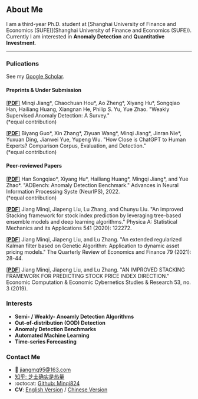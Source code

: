 ## About Me
I am a third-year Ph.D. student at [Shanghai University of Finance and Economics (SUFE)](Shanghai University of Finance and Economics (SUFE)). 
Currently I am interested in **Anomaly Detection** and **Quantitative Investment**.  

***
### Pulications
See my [Google Scholar](https://scholar.google.com/citations?user=OBdS69UAAAAJ&hl=en). 
#### Preprints & Under Submission
[[**PDF**]](https://arxiv.org/abs/2302.04549) Minqi Jiang*, Chaochuan Hou*, Ao Zheng*, Xiyang Hu*, Songqiao Han, Hailiang Huang, Xiangnan He, Philip S. Yu, Yue Zhao. "Weakly Supervised Anomaly Detection: A Survey."  
(\*equal contribution)  


[[**PDF**]](https://arxiv.org/abs/2301.07597) Biyang Guo*, Xin Zhang*, Ziyuan Wang*, Minqi Jiang*, Jinran Nie*, Yuxuan Ding, Jianwei
Yue, Yupeng Wu. "How Close is ChatGPT to Human Experts? Comparison Corpus, Evaluation, and Detection."  
(\*equal contribution)  


#### Peer-reviewed Papers
[[**PDF**]](https://arxiv.org/abs/2206.09426) Han Songqiao*, Xiyang Hu*, Hailiang Huang*, Mingqi Jiang*, and Yue Zhao*. "ADBench: Anomaly Detection Benchmark." Advances in Neural Information Processing Syste (NeurIPS), 2022.  
(\*equal contribution)  


[[**PDF**]](https://www.sciencedirect.com/science/article/abs/pii/S0378437119313093) Jiang Minqi, Jiapeng Liu, Lu Zhang, and Chunyu Liu. "An improved Stacking framework for stock index prediction by leveraging tree-based ensemble models and deep learning algorithms." Physica A: Statistical Mechanics and its Applications 541 (2020): 122272.  


[[**PDF**]](https://www.sciencedirect.com/science/article/abs/pii/S1062976920301757) Jiang Minqi, Jiapeng Liu, and Lu Zhang. "An extended regularized Kalman filter based on Genetic Algorithm: Application to dynamic asset pricing models." The Quarterly Review of Economics and Finance 79 (2021): 28-44.  


[[**PDF**]](https://web.p.ebscohost.com/abstract?direct=true&profile=ehost&scope=site&authtype=crawler&jrnl=0424267X&AN=139043153&h=ggCvHvtJmIlD0UKxuOy5bIVMJASAG%2f4%2f4xJyGB3KmvaLYF6NH9pFNkD2pOCNlyypD5NyEs7ABzOJUQeezqKH5A%3d%3d&crl=c&resultNs=AdminWebAuth&resultLocal=ErrCrlNotAuth&crlhashurl=login.aspx%3fdirect%3dtrue%26profile%3dehost%26scope%3dsite%26authtype%3dcrawler%26jrnl%3d0424267X%26AN%3d139043153) Jiang Minqi, Jiapeng Liu, and Lu Zhang. "AN IMPROVED STACKING FRAMEWORK FOR PREDICTING STOCK PRICE INDEX DIRECTION." Economic Computation & Economic Cybernetics Studies & Research 53, no. 3 (2019).  

### Interests
- **Semi- / Weakly- Anoamly Detection Algorithms**
- **Out-of-distribution (OOD) Detection**
- **Anomaly Detection Benchmarks**
- **Automated Machine Learning**
- **Time-series Forecasting**

### Contact Me
- :email: jiangmq95@163.com
- [知乎: 芝士确实是热量](https://www.zhihu.com/people/jiang-min-qi-56)
- :octocat: [Github: Minqi824](https://github.com/Minqi824)
- **CV**: [English Version](Minqi_CV_English.pdf) / [Chinese Version](Minqi_CV_Chinese.pdf)
